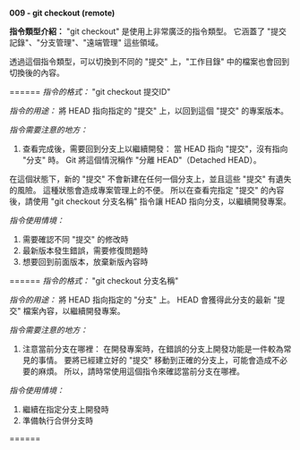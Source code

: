 **009 - git checkout (remote)**

**指令類型介紹：**
"git checkout" 是使用上非常廣泛的指令類型。
它涵蓋了  "提交記錄"、"分支管理"、"遠端管理" 這些領域。

透過這個指令類型，可以切換到不同的 "提交" 上，"工作目錄" 中的檔案也會回到切換後的內容。

======
*指令的格式：* 
"git checkout 提交ID"

*指令的用途：* 
將 HEAD 指向指定的 "提交" 上，以回到這個 "提交" 的專案版本。

*指令需要注意的地方：* 
1. 查看完成後，需要回到分支上以繼續開發：
當 HEAD 指向 "提交"，沒有指向 "分支" 時。
Git 將這個情況稱作 "分離 HEAD"（Detached HEAD）。

在這個狀態下，新的 "提交" 不會新建在任何一個分支上，並且這些 "提交" 有遺失的風險。
這種狀態會造成專案管理上的不便。
所以在查看完指定 "提交" 的內容後，請使用 "git checkout 分支名稱" 指令讓 HEAD 指向分支，以繼續開發專案。

*指令使用情境：*
1. 需要確認不同 "提交" 的修改時
2. 最新版本發生錯誤，需要修復問題時
3. 想要回到前面版本，放棄新版內容時

======
*指令的格式：* 
"git checkout 分支名稱"

*指令的用途：* 
將 HEAD 指向指定的 "分支" 上。
HEAD 會獲得此分支的最新 "提交" 檔案內容，以繼續開發專案。

*指令需要注意的地方：* 
1. 注意當前分支在哪裡：
在開發專案時，在錯誤的分支上開發功能是一件較為常見的事情。
要將已經建立好的 "提交" 移動到正確的分支上，可能會造成不必要的麻煩。
所以，請時常使用這個指令來確認當前分支在哪裡。

*指令使用情境：*
1. 繼續在指定分支上開發時
2. 準備執行合併分支時

======